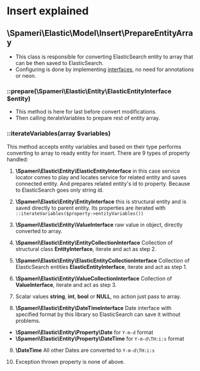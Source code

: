 # Insert explained

## \Spameri\Elastic\Model\Insert\PrepareEntityArray
- This class is responsible for converting ElasticSearch entity to array that can be then saved to ElasticSearch.
- Configuring is done by implementing [interfaces](04_data_interfaces.md), no need for annotations or neon.

### ::prepare(\Spameri\Elastic\Entity\ElasticEntityInterface $entity)
- This method is here for last before convert modifications.
- Then calling iterateVariables to prepare rest of entity array.

### ::iterateVariables(array $variables)
This method accepts entity variables and based on their type performs converting to array to ready entity for insert.
There are 9 types of property handled:
1. **\Spameri\Elastic\Entity\ElasticEntityInterface** in this case service locator comes to play and locates service for related
entity and saves connected entity. And prepares related entity's id to property. Because to ElasticSearch goes only 
string id.

2. **\Spameri\Elastic\Entity\EntityInterface** this is structural entity and is saved directly to parent entity. Its properties
are iterated with `::iterateVariables($property->entityVariables())`

3. **\Spameri\Elastic\Entity\ValueInterface** raw value in object, directly converted to array.

4. **\Spameri\Elastic\Entity\EntityCollectionInterface** Collection of structural class **EntityInterface**, iterate and act as step 2.

5. **\Spameri\Elastic\Entity\ElasticEntityCollectionInterface** Collection of ElasticSearch entities **ElasticEntityInterface**, 
iterate and act as step 1.

6. **\Spameri\Elastic\Entity\ValueCollectionInterface** Collection of **ValueInterface**, iterate and act as step 3. 

7. Scalar values **string**, **int**, **bool** or **NULL**, no action just pass to array.

8. **\Spameri\Elastic\Entity\DateTimeInterface** Date interface with specified format by this library so ElasticSearch
can save it without problems.
- **\Spameri\Elastic\Entity\Property\Date** for `Y-m-d` format
- **\Spameri\Elastic\Entity\Property\DateTime** for `Y-m-d\TH:i:s` format

9. **\DateTime** All other Dates are converted to `Y-m-d\TH:i:s`

10. Exception thrown property is none of above. 
